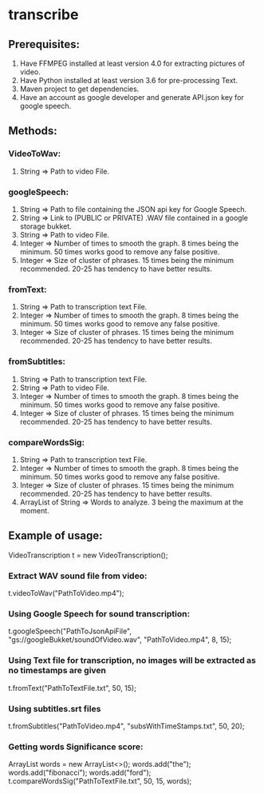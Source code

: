 # transcribe

## Prerequisites:

1. Have FFMPEG installed at least version 4.0 for extracting pictures of video.
2. Have Python installed at least version 3.6 for pre-processing Text.
3. Maven project to get dependencies.
4. Have an account as google developer and generate API.json key for google speech.

## Methods:

### VideoToWav:
1. String => Path to video File.

### googleSpeech:
1. String => Path to file containing the JSON api key for Google Speech.
2. String => Link to (PUBLIC or PRIVATE) .WAV file contained in a google storage bukket.
3. String => Path to video File.
4. Integer => Number of times to smooth the graph. 8 times being the minimum. 50 times works good to remove any false positive.
5. Integer => Size of cluster of phrases. 15 times being the minimum recommended. 20-25 has tendency to have better results.

### fromText:
1. String => Path to  transcription text File.
2. Integer => Number of times to smooth the graph. 8 times being the minimum. 50 times works good to remove any false positive.
3. Integer => Size of cluster of phrases. 15 times being the minimum recommended. 20-25 has tendency to have better results.

### fromSubtitles:
1. String => Path to  transcription text File.
2. String => Path to video File.
3. Integer => Number of times to smooth the graph. 8 times being the minimum. 50 times works good to remove any false positive.
4. Integer => Size of cluster of phrases. 15 times being the minimum recommended. 20-25 has tendency to have better results.

### compareWordsSig:
1. String => Path to  transcription text File.
2. Integer => Number of times to smooth the graph. 8 times being the minimum. 50 times works good to remove any false positive.
3. Integer => Size of cluster of phrases. 15 times being the minimum recommended. 20-25 has tendency to have better results.
4. ArrayList of String => Words to analyze. 3 being the maximum at the moment.

## Example of usage:

VideoTranscription t = new VideoTranscription();

### Extract WAV sound file from video:

t.videoToWav("PathToVideo.mp4");

### Using Google Speech for sound transcription:

t.googleSpeech("PathToJsonApiFile", "gs://googleBukket/soundOfVideo.wav", "PathToVideo.mp4", 8, 15);

### Using Text file for transcription, no images will be extracted as no timestamps are given

t.fromText("PathToTextFile.txt", 50, 15);

### Using subtitles.srt files

t.fromSubtitles("PathToVideo.mp4", "subsWithTimeStamps.txt", 50, 20);

### Getting words Significance score:

ArrayList<String> words = new ArrayList<>();
words.add("the");
words.add("fibonacci");
words.add("ford");
t.compareWordsSig("PathToTextFile.txt", 50, 15, words);

